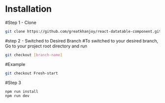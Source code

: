 # Installation
#Step 1 - Clone 
```bash
git clone https://github.com/greatkhanjoy/react-datatable-component.git
```

#step 2 - Switched to Desired Branch
#To switched to your desired branch, Go to your project root directory and run 
```bash
git checkout [branch-name]
```

#Example
```bash
git checkout Fresh-start
```

#Step 3
```bash
npm run install
npm run dev
```
